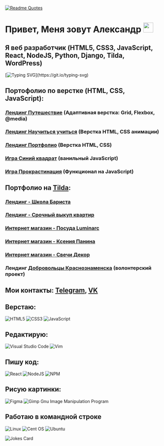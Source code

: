 #
[![Readme Quotes](https://quotes-github-readme.vercel.app/api?type=horizontal&theme=dark)](https://github.com/piyushsuthar/github-readme-quotes)


# Привет, Меня зовут Александр <img src="https://github.com/blackcater/blackcater/raw/main/images/Hi.gif" height="32"/>
## Я веб разработчик (HTML5, CSS3, JavaScript, React, NodeJS, Python, Django, Tilda, WordPress)
[![Typing SVG](https://readme-typing-svg.herokuapp.com?lines=%D0%AF+FullStack+%D1%80%D0%B0%D0%B7%D1%80%D0%B0%D0%B1%D0%BE%D1%82%D1%87%D0%B8%D0%BA.;%D0%92%D0%B5%D1%80%D1%81%D1%82%D0%B0%D1%8E+%D0%B2+HTML%2C+CSS%2C+JSX.;%D0%9F%D0%B8%D1%88%D1%83+%D0%BA%D0%BE%D0%B4+%D0%BD%D0%B0+React.;%E2%9A%A1%D0%98%D1%89%D1%83+%D1%80%D0%B0%D0%B1%D0%BE%D1%82%D1%83.)](https://git.io/typing-svg)
## Портофолио по верстке (HTML, CSS, JavaScript):
### [Лендинг Путешествие](http://79.174.86.211/traveling-in-russia/index.html) (Адаптивная верстка: Grid, Flexbox, @media)
### [Лендинг Научиться учиться](http://79.174.86.211/how-to-learn/index.html) (Верстка HTML, CSS анимации)
### [Лендинг Портфолио](http://79.174.86.211/four-layout-rules/index.html) (Верстка HTML, CSS) 
### [Игра Синий квадрат](http://79.174.86.211/game/index.html) (ванильный JavaScript)
### [Игра Прокрастинация](http://79.174.86.211/procrastination/index.html) (Функционал на JavaScript)

## Портфолио на [Tilda][4]:
### [Лендинг - Школа Бариста](https://baristaschoolmsk.tilda.ws/)
### [Лендинг - Срочный выкуп квартир](https://srochnivikupkvartir.tilda.ws/)
### [Интернет магазин - Посуда Luminarc](https://haidar.shop.tilda.ws/)
### [Интернет магазин - Ксения Панина](https://www.kseniyapanina.ru/)
### [Интернет магазин - Свечи Декор](https://svechidecor.ru/)
### Лендинг [Добровольцы Краснознаменска](http://79.174.86.211/volunteers/index.html) (волонтерский проект)

## Мои контакты: [Telegram][2], [VK][3]


## Верстаю:
![HTML5](https://img.shields.io/badge/html5-%23E34F26.svg?style=for-the-badge&logo=html5&logoColor=white)
![CSS3](https://img.shields.io/badge/css3-%231572B6.svg?style=for-the-badge&logo=css3&logoColor=white)
![JavaScript](https://img.shields.io/badge/javascript-%23323330.svg?style=for-the-badge&logo=javascript&logoColor=%23F7DF1E)

## Редактирую:
![Visual Studio Code](https://img.shields.io/badge/Visual%20Studio%20Code-0078d7.svg?style=for-the-badge&logo=visual-studio-code&logoColor=white)
![Vim](https://img.shields.io/badge/VIM-%2311AB00.svg?style=for-the-badge&logo=vim&logoColor=white)

## Пишу код:
![React](https://img.shields.io/badge/react-%2320232a.svg?style=for-the-badge&logo=react&logoColor=%2361DAFB)
![NodeJS](https://img.shields.io/badge/node.js-6DA55F?style=for-the-badge&logo=node.js&logoColor=white)
![NPM](https://img.shields.io/badge/NPM-%23000000.svg?style=for-the-badge&logo=npm&logoColor=white)

## Рисую картинки:
![Figma](https://img.shields.io/badge/figma-%23F24E1E.svg?style=for-the-badge&logo=figma&logoColor=white)
![Gimp Gnu Image Manipulation Program](https://img.shields.io/badge/Gimp-657D8B?style=for-the-badge&logo=gimp&logoColor=FFFFFF)

## Работаю в командной строке
![Linux](https://img.shields.io/badge/Linux-FCC624?style=for-the-badge&logo=linux&logoColor=black)
![Cent OS](https://img.shields.io/badge/cent%20os-002260?style=for-the-badge&logo=centos&logoColor=F0F0F0)
![Ubuntu](https://img.shields.io/badge/Ubuntu-E95420?style=for-the-badge&logo=ubuntu&logoColor=white)

![Jokes Card](https://readme-jokes.vercel.app/api)

  [1]: http://www.superjob.ru/resume/frontend-razrabotchik-53009155.html
  [2]: http://t.me/Aleksandr_Myasoed
  [3]: http://vk.com/amyasoed
  [4]: https://experts.tilda.cc/amurcreative
